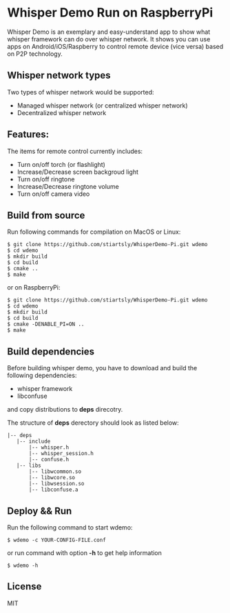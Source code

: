 Whisper Demo Run on RaspberryPi
===============================

Whisper Demo is an exemplary and easy-understand app to show what whisper framework can do over whisper network. It shows you can use apps on Android/iOS/Raspberry to control remote device (vice versa) based on P2P technology.

## Whisper network types

Two types of whisper network would be supported:

 * Managed whisper network (or centralized whisper network)
 * Decentralized whisper network

## Features:

The items for remote control currently includes:

- Turn on/off torch (or flashlight)
- Increase/Decrease screen backgroud light
- Turn on/off ringtone
- Increase/Decrease ringtone volume
- Turn on/off camera video

## Build from source

Run following commands for compilation on MacOS or Linux:

```
$ git clone https://github.com/stiartsly/WhisperDemo-Pi.git wdemo
$ cd wdemo
$ mkdir build
$ cd build
$ cmake ..
$ make
```

or on RaspberryPi:

```
$ git clone https://github.com/stiartsly/WhisperDemo-Pi.git wdemo
$ cd wdemo
$ mkdir build
$ cd build
$ cmake -DENABLE_PI=ON ..
$ make
```

## Build dependencies

Before building whisper demo, you have to download and build the following dependencies:

* whisper framework
* libconfuse

and copy distributions to **deps** direcotry.

The structure of **deps** derectory should look as listed below:

```
|-- deps
   |-- include
       |-- whisper.h
       |-- whisper_session.h
       |-- confuse.h
   |-- libs
       |-- libwcommon.so
       |-- libwcore.so
       |-- libwsession.so
       |-- libconfuse.a
```

## Deploy && Run

Run the following command to start wdemo:

```shell
$ wdemo -c YOUR-CONFIG-FILE.conf
```
or run command with option **-h** to get help information

```shell
$ wdemo -h
```

## License

MIT
